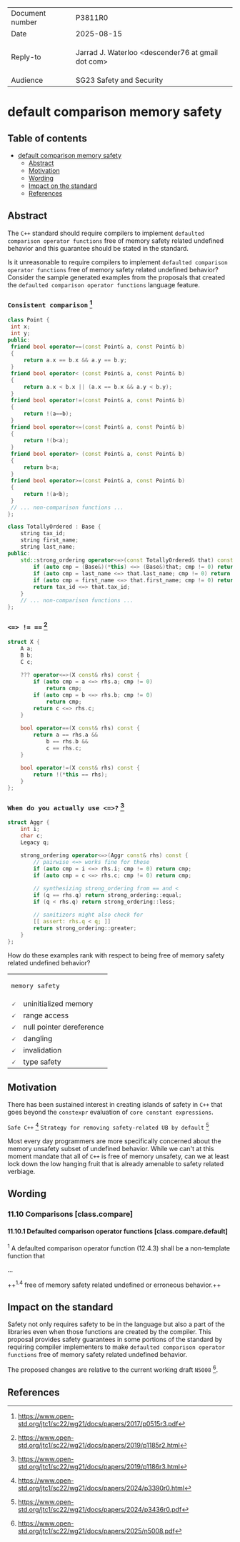 <style type="text/css">
ins { background-color: #CCFFCC }
s { background-color: #FFCACA }
blockquote { color: inherit !important }
</style>

<table>
<tr>
<td>Document number</td>
<td>P3811R0</td>
</tr>
<tr>
<td>Date</td>
<td>2025-08-15</td>
</tr>
<tr>
<td>Reply-to</td>
<td>

Jarrad J. Waterloo &lt;descender76 at gmail dot com&gt;

</td>
</tr>
<tr>
<td>Audience</td>
<td>SG23 Safety and Security</td>
</tr>
</table>

# default comparison memory safety

<style>
.inline-link
{
    font-size: small;
    margin-top: -2.8em;
    margin-right: 4px;
    text-align: right;
    font-weight: bold;
}

code
{
    font-family: "Fira Code", monospace !important;
    font-size: 0.87em;
}

.sourceCode
{
    font-size: 0.95em;
}

a code
{
    color: #0645ad;
}
</style>

## Table of contents

- [default comparison memory safety](#default-comparison-memory-safety)
  - [Abstract](#Abstract)
  - [Motivation](#Motivation)
  - [Wording](#Wording)
  - [Impact on the standard](#Impact-on-the-standard)
  - [References](#References)

## Abstract

The `C++` standard should require compilers to implement `defaulted comparison operator functions` free of memory safety related undefined behavior and this guarantee should be stated in the standard.

Is it unreasonable to require compilers to implement `defaulted comparison operator functions` free of memory safety related undefined behavior? Consider the sample generated examples from the proposals that created the `defaulted comparison operator functions` language feature.

### `Consistent comparison` [^p0515r3]

```cpp
class Point {
 int x;
 int y;
public:
 friend bool operator==(const Point& a, const Point& b)
 {
     return a.x == b.x && a.y == b.y;
 }
 friend bool operator< (const Point& a, const Point& b)
 {
     return a.x < b.x || (a.x == b.x && a.y < b.y);
 }
 friend bool operator!=(const Point& a, const Point& b)
 {
     return !(a==b);
 }
 friend bool operator<=(const Point& a, const Point& b)
 {
     return !(b<a);
 }
 friend bool operator> (const Point& a, const Point& b)
 {
     return b<a;
 }
 friend bool operator>=(const Point& a, const Point& b)
 {
     return !(a<b);
 }
 // ... non-comparison functions ...
};
```

```cpp
class TotallyOrdered : Base {
    string tax_id;
    string first_name;
    string last_name;
public:
    std::strong_ordering operator<=>(const TotallyOrdered& that) const {
        if (auto cmp = (Base&)(*this) <=> (Base&)that; cmp != 0) return cmp;
        if (auto cmp = last_name <=> that.last_name; cmp != 0) return cmp;
        if (auto cmp = first_name <=> that.first_name; cmp != 0) return cmp;
        return tax_id <=> that.tax_id;
    }
    // ... non-comparison functions ...
};

```

### `<=> != ==` [^p1185r2]

```cpp
struct X {
    A a;
    B b;
    C c;

    ??? operator<=>(X const& rhs) const {
        if (auto cmp = a <=> rhs.a; cmp != 0)
            return cmp;
        if (auto cmp = b <=> rhs.b; cmp != 0)
            return cmp;
        return c <=> rhs.c;
    }

    bool operator==(X const& rhs) const {
        return a == rhs.a &&
            b == rhs.b &&
            c == rhs.c;
    }

    bool operator!=(X const& rhs) const {
        return !(*this == rhs);
    }
};
```

### `When do you actually use <=>?` [^p1186r3]

```cpp
struct Aggr {
    int i;
    char c;
    Legacy q;

    strong_ordering operator<=>(Aggr const& rhs) const {
        // pairwise <=> works fine for these
        if (auto cmp = i <=> rhs.i; cmp != 0) return cmp;
        if (auto cmp = c <=> rhs.c; cmp != 0) return cmp;

        // synthesizing strong_ordering from == and <
        if (q == rhs.q) return strong_ordering::equal;
        if (q < rhs.q) return strong_ordering::less;

        // sanitizers might also check for
        [[ assert: rhs.q < q; ]]
        return strong_ordering::greater;
    }
};
```

How do these examples rank with respect to being free of memory safety related undefined behavior?

<table>
<tr>
<td colspan="2">

`memory safety`

</td>
</tr>
<tr>
<td>&#128504;</td>
<td>uninitialized memory</td>
</tr>
<tr>
<td>&#128504;</td>
<td>range access</td>
</tr>
<tr>
<td>&#128504;</td>
<td>null pointer dereference</td>
</tr>
<tr>
<td>&#128504;</td>
<td>dangling</td>
</tr>
<tr>
<td>&#128504;</td>
<td>invalidation</td>
</tr>
<tr>
<td>&#128504;</td>
<td>type safety</td>
</tr>
</table>

## Motivation

There has been sustained interest in creating islands of safety in `C++` that goes beyond the `constexpr` evaluation of `core constant expressions`.

`Safe C++` [^p3390r0]
`Strategy for removing safety-related UB by default` [^p3436r0]

Most every day programmers are more specifically concerned about the memory unsafety subset of undefined behavior. While we can't at this moment mandate that all of `C++` is free of memory unsafety, can we at least lock down the low hanging fruit that is already amenable to safety related verbiage.

## Wording

### 11.10 Comparisons [class.compare]

#### 11.10.1 Defaulted comparison operator functions [class.compare.default]

<sup>1</sup> A defaulted comparison operator function (12.4.3) shall be a non-template function that

...

++<sup>1.4</sup> free of memory safety related undefined or erroneous behavior.++

## Impact on the standard

Safety not only requires safety to be in the language but also a part of the libraries even when those functions are created by the compiler. This proposal provides safety guarantees in some portions of the standard by requiring compiler implementers to make `defaulted comparison operator functions` free of memory safety related undefined behavior.

The proposed changes are relative to the current working draft `N5008` [^n5008].

## References
<!-- Consistent comparison -->
[^p0515r3]: <https://www.open-std.org/jtc1/sc22/wg21/docs/papers/2017/p0515r3.pdf>
<!-- <=> != == -->
[^p1185r2]: <https://www.open-std.org/jtc1/sc22/wg21/docs/papers/2019/p1185r2.html>
<!-- When do you actually use <=>? -->
[^p1186r3]: <https://www.open-std.org/jtc1/sc22/wg21/docs/papers/2019/p1186r3.html>
<!-- Working Draft, Programming Languages -- C++ -->
[^n5008]: <https://www.open-std.org/jtc1/sc22/wg21/docs/papers/2025/n5008.pdf>
<!-- Safe C++ -->
[^p3390r0]: <https://www.open-std.org/jtc1/sc22/wg21/docs/papers/2024/p3390r0.html>
<!-- Strategy for removing safety-related UB by default -->
[^p3436r0]: <https://www.open-std.org/jtc1/sc22/wg21/docs/papers/2024/p3436r0.pdf>
